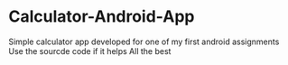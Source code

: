 # Calculator-Android-App
Simple calculator app developed for one of my first android assignments
Use the sourcde code if it helps
All the best
